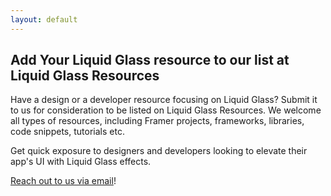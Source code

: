 ```yaml
---
layout: default
---
```

<script src="https://cdn.jsdelivr.net/npm/algoliasearch@5.29.0/dist/lite/builds/browser.umd.js" integrity="sha256-9bjIp+g5sHc0eN8sdDKhzQauBs20mxnuDpApe4C9Ctg=" crossorigin="anonymous"></script>
<script src="https://cdn.jsdelivr.net/npm/instantsearch.js@4.79.0/dist/instantsearch.production.min.js" integrity="sha256-FOU2owonNoOmNxF4I8jLR4D8w/vziYNi64GUN2boXRQ=" crossorigin="anonymous"></script>

<div>
    <div class="flex flex-col gap-2 py-4 lg:px-24">
        <div id="search-box"></div>
        <div id="search-poweredby" class=""></div>
    </div>
    <div id="hits" class="grid grid-cols-3 gap-4 py-8"></div>
    <div id="submit-resource" class="flex flex-col gap-2 px-8 py-16 my-16 card shadow-sm card-border items-center bg-white">
        <h2 class="text-2xl font-black pb-8">Add Your Liquid Glass resource to our list at Liquid Glass Resources</h2>
        <p class="text-center">Have a design or a developer resource focusing on Liquid Glass? Submit it to us for consideration to be listed on Liquid Glass Resources. We welcome all types of resources, including Framer projects, frameworks, libraries, code snippets, tutorials etc.</p>
        <p class="text-center pb-8">Get quick exposure to designers and developers looking to elevate their app's UI with Liquid Glass effects.</p>
        <p><a href="mailto:hello@brew.dev" class="link">Reach out to us via email</a>!</p>
    <div>
</div>

<script>
const { liteClient: algoliasearch } = window['algoliasearch/lite'];
const searchClient = algoliasearch('SNYK0RFNCF', '5c4f681a01931daa54a1008a3429e684');
const { poweredBy } = instantsearch.widgets;

const makeHits = instantsearch.connectors.connectHits(
  function renderHits({ items, widgetParams }, isFirstRendering) {
    const container = document.getElementById(widgetParams.container);
    
    if (items.length > 0) {
        container.innerHTML = (items.map(item =>
            `<div class="md:col-span-1 col-span-3 card shadow-sm card-border flex flex-col h-full hover:shadow-xl p-4 bg-white">
                <div class="flex-1 flex flex-col">
                    <a href="${item.url}" class="flex-1 flex flex-col no-underline text-current">
                        <div class="card-body flex-1 flex flex-col">
                            <h2 class="text-2xl font-black">${item.title}</h2>
                            <p>Date added: ${new Date(item.date * 1000).toLocaleDateString('en-GB', {
                                day: 'numeric',
                                month: 'long',
                                year: 'numeric'
                              })}
                            </p>
                            <p>Category: <b>${item.categories}</b></p>
                            <div class="flex w-fit gap-2">
                                ${item.tags.map(
                                  (tag, _) =>
                                    `<span class="badge badge-secondary">${tag}</span>`
                                    )
                                    .join('')
                                }
                            </div>
                        </div>
                    </a>
                </div>
                <div class="card-actions px-4 mt-2">
                    <a class="badge flex items-center gap-1" href="${item.creator_url}" target="_blank" rel="noopener">
                        By ${item.creator}
                        <svg xmlns="http://www.w3.org/2000/svg" class="w-3 h-3 inline" fill="none" viewBox="0 0 24 24" stroke="currentColor">
                          <path stroke-linecap="round" stroke-linejoin="round" stroke-width="2" d="M18 13v6a2 2 0 01-2 2H6a2 2 0 01-2-2V8a2 2 0 012-2h6m5-3h3m0 0v3m0-3L10 14" />
                        </svg>
                    </a>
                </div>
            </div>`
            )).join('');
        } else {
            container.innerHTML = `
              <div class="text-gray-500 text-center py-4 col-span-full">
                No items found.
              </div>
            `;
          }
  }
);

const search = instantsearch({
  indexName: '{{ site.algolia.index_name }}',
  searchClient,
});

search.addWidgets([
  makeHits({
    container: 'hits'
  }),

  instantsearch.widgets.searchBox({
    showReset: false,
    showSubmit: false,
    placeholder: "Search among {{ site.posts.size }} items",
    cssClasses: {
        root: 'SearchBoxInputRoot',
        input: 'SearchBoxInput'
    },
    container: '#search-box',
  }),

  instantsearch.widgets.poweredBy({
    container: '#search-poweredby',
  }),
]);

search.start();
</script>
